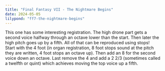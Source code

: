 ```yaml
---
title: "Final Fantasy VII - The Nightmare Begins"
date: 2024-05-05
lilypond: "ff7-the-nightmare-begins"
---
```


This one has some interesting registration. The high drone part gets a second voice halfway through an octave lower than the start. Then later the high pitch goes up by a fifth. All of that can be reproduced using stops! Start with the 4 foot (in organ registration, 8 foot stops sound at the pitch they are written, 4 foot stops an octave up). Then add an 8 for the second voice down an octave. Last remove the 4 and add a 2 2/3 (sometimes called a twelfth or quint) which achieves moving the top voice up a fifth.